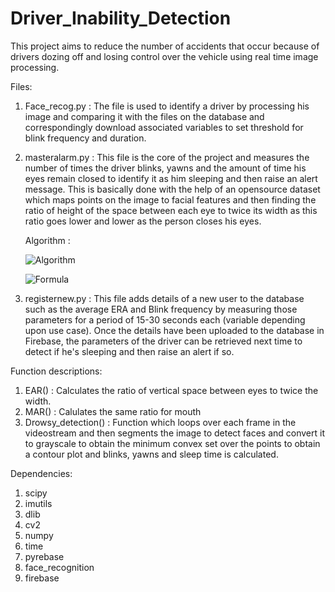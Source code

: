 # Driver_Inability_Detection
This project aims to reduce the number of accidents that occur because of drivers dozing off and losing control over the vehicle using real time image processing.

Files:
1. Face_recog.py :
    The file is used to identify a driver by processing his image and comparing it with the files on the database and correspondingly download associated variables to set threshold for blink frequency and duration.
    
2. masteralarm.py :
    This file is the core of the project and measures the number of times the driver blinks, yawns and the amount of time his eyes remain closed to identify it as him sleeping and then raise an alert message. 
    This is basically done with the help of an opensource dataset which maps points on the image to facial features and then finding the ratio of height of the space between each eye to twice its width as this ratio goes lower and lower as the person closes his eyes.
    
    Algorithm :
    
    ![Algorithm](https://github.com/SumukhaNadig/Driver_Inability_Detection/blob/master/eye1.jpg)
    
    ![Formula](https://github.com/SumukhaNadig/Driver_Inability_Detection/blob/master/eye2.png)
    
 

3. registernew.py :
    This file adds details of a new user to the database such as the average ERA and Blink frequency by measuring those parameters for a period of 15-30 seconds each (variable depending upon use case). Once the details have been uploaded to the database in Firebase, the parameters of the driver can be retrieved next time to detect if he's sleeping and then raise an alert if so.
    
 Function descriptions:
1) EAR() : Calculates the ratio of vertical space between eyes to twice the width.
2) MAR() : Calulates the same ratio for mouth
3) Drowsy_detection() : Function which loops over each frame in the videostream and then segments the image to detect faces and convert it to grayscale to obtain the minimum convex set over the points to obtain a contour plot and blinks, yawns and sleep time is calculated.


    
    
Dependencies:
1. scipy
2. imutils
3. dlib
4. cv2
5. numpy
6. time
7. pyrebase
8. face_recognition
9. firebase
